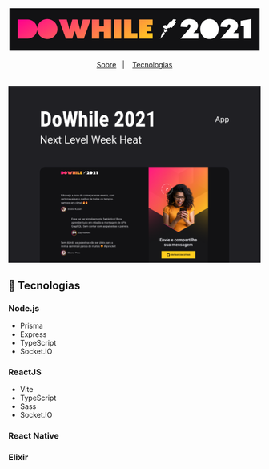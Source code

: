 <div align="center">
  <img src=".github/logo.png" alt="Logo DoWhile 2021"/>
</div>

<br/>

<div align="center">
  <a href="#-sobre">Sobre</a>&nbsp;&nbsp;&nbsp;|&nbsp;&nbsp;&nbsp;
  <a href="#-tecnologias" >Tecnologias</a>
</div>

<br/>
<br/>

<div align="center">
  <img src=".github/capa.png" alt="Capa DoWhile 2021"/>
</div>

## 🚀 Tecnologias

### Node.js
* Prisma
* Express
* TypeScript
* Socket.IO

### ReactJS
* Vite
* TypeScript
* Sass
* Socket.IO

### React Native

### Elixir
